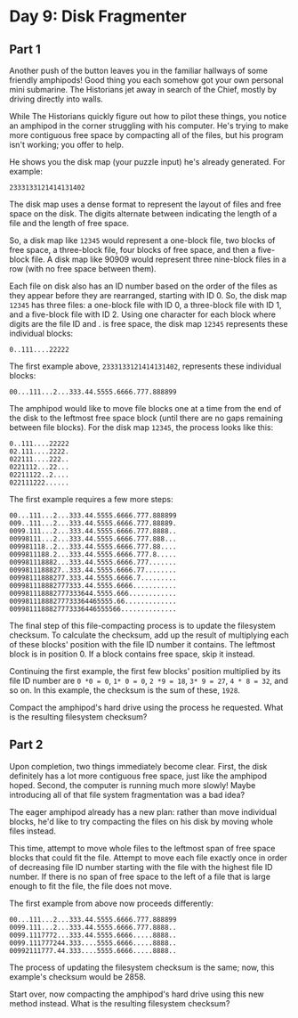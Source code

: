 # Day 9: Disk Fragmenter

## Part 1

Another push of the button leaves you in the familiar hallways of some friendly
amphipods! Good thing you each somehow got your own personal mini submarine. The
Historians jet away in search of the Chief, mostly by driving directly into
walls.

While The Historians quickly figure out how to pilot these things, you notice an
amphipod in the corner struggling with his computer. He's trying to make more
contiguous free space by compacting all of the files, but his program isn't
working; you offer to help.

He shows you the disk map (your puzzle input) he's already generated. For
example:

```pre
2333133121414131402
```

The disk map uses a dense format to represent the layout of files and free space
on the disk. The digits alternate between indicating the length of a file and
the length of free space.

So, a disk map like `12345` would represent a one-block file, two blocks of free
space, a three-block file, four blocks of free space, and then a five-block
file. A disk map like 90909 would represent three nine-block files in a row
(with no free space between them).

Each file on disk also has an ID number based on the order of the files as they
appear before they are rearranged, starting with ID 0. So, the disk map `12345`
has three files: a one-block file with ID 0, a three-block file with ID 1, and a
five-block file with ID 2. Using one character for each block where digits are
the file ID and . is free space, the disk map `12345` represents these individual
blocks:

```pre
0..111....22222
```

The first example above, `2333133121414131402`, represents these individual
blocks:

```pre
00...111...2...333.44.5555.6666.777.888899
```

The amphipod would like to move file blocks one at a time from the end of the
disk to the leftmost free space block (until there are no gaps remaining between
file blocks). For the disk map `12345`, the process looks like this:

```pre
0..111....22222
02.111....2222.
022111....222..
0221112...22...
02211122..2....
022111222......
```

The first example requires a few more steps:

```pre
00...111...2...333.44.5555.6666.777.888899
009..111...2...333.44.5555.6666.777.88889.
0099.111...2...333.44.5555.6666.777.8888..
00998111...2...333.44.5555.6666.777.888...
009981118..2...333.44.5555.6666.777.88....
0099811188.2...333.44.5555.6666.777.8.....
009981118882...333.44.5555.6666.777.......
0099811188827..333.44.5555.6666.77........
00998111888277.333.44.5555.6666.7.........
009981118882777333.44.5555.6666...........
009981118882777333644.5555.666............
00998111888277733364465555.66.............
0099811188827773336446555566..............
```

The final step of this file-compacting process is to update the filesystem
checksum. To calculate the checksum, add up the result of multiplying each of
these blocks' position with the file ID number it contains. The leftmost block
is in position 0. If a block contains free space, skip it instead.

Continuing the first example, the first few blocks' position multiplied by its
file ID number are `0 *0 = 0`, `1* 0 = 0`, `2 *9 = 18`, `3* 9 = 27`, `4 * 8 =
32`, and so on. In this example, the checksum is the sum of these, `1928`.

Compact the amphipod's hard drive using the process he requested. What is the
resulting filesystem checksum?

## Part 2

Upon completion, two things immediately become clear. First, the disk definitely
has a lot more contiguous free space, just like the amphipod hoped. Second, the
computer is running much more slowly! Maybe introducing all of that file system
fragmentation was a bad idea?

The eager amphipod already has a new plan: rather than move individual blocks,
he'd like to try compacting the files on his disk by moving whole files instead.

This time, attempt to move whole files to the leftmost span of free space blocks
that could fit the file. Attempt to move each file exactly once in order of
decreasing file ID number starting with the file with the highest file ID
number. If there is no span of free space to the left of a file that is large
enough to fit the file, the file does not move.

The first example from above now proceeds differently:

```pre
00...111...2...333.44.5555.6666.777.888899
0099.111...2...333.44.5555.6666.777.8888..
0099.1117772...333.44.5555.6666.....8888..
0099.111777244.333....5555.6666.....8888..
00992111777.44.333....5555.6666.....8888..
```

The process of updating the filesystem checksum is the same; now, this example's
checksum would be 2858.

Start over, now compacting the amphipod's hard drive using this new method
instead. What is the resulting filesystem checksum?
